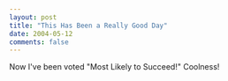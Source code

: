 ```yaml
---
layout: post
title: "This Has Been a Really Good Day"
date: 2004-05-12
comments: false
---
```

Now I've been voted "Most Likely to Succeed!" Coolness!
